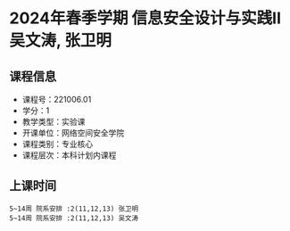 # 2024年春季学期 信息安全设计与实践II 吴文涛, 张卫明






## 课程信息

- 课程号：221006.01
- 学分：1
- 教学类型：实验课
- 开课单位：网络空间安全学院
- 课程类别：专业核心
- 课程层次：本科计划内课程

## 上课时间

```
5~14周 院系安排 :2(11,12,13) 张卫明
5~14周 院系安排 :2(11,12,13) 吴文涛
```

